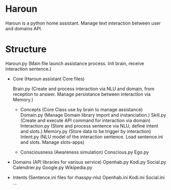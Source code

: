 # Haroun
Haroun is a python home assistant. Manage text interaction between user and domains API.

# Structure

Haroun.py (Main file launch assistance process. Init brain, receive interaction sentence.)

- Core (Haroun assistant Core files)

    Brain.py (Create and process interaction via NLU and domain, from reception to answer. Manage persistance between interaction via Memory.)
    
  - Concepts (Core Class use by brain to manage assistance)
      Domain.py (Manage Domain library import and instanciation.)
      Skill.py (Create and execute API command for interaction via domain)
      Interaction.py (Store and process sentence via NLU, define intent and slots.)
      Memory.py (Store data to be trigger by interaction)
      Intent.py (NLU model of the interaction sentence. Load sentence.ini and slots. Manage slots-apps)
            
  - Consciousness (Awareness simulation)
      Conscious.py
      Ego.py
       
- Domains (API libraries for various service)
    Openhab.py
    Kodi.py
    Social.py
    Calendrier.py
    Google.py
    Wikipedia.py 
    
- Intents (Sentence.ini files for rhasspy-nlu)
    Openhab.ini
    Kodi.ini
    Social.ini
    ...

